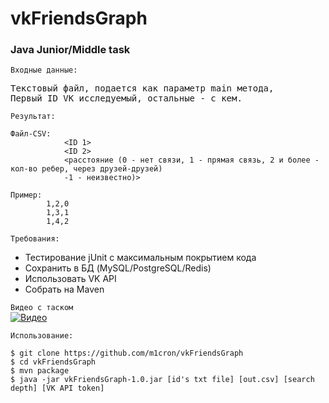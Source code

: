 # vkFriendsGraph
### Java Junior/Middle task

`Входные данные:` <br/>
<pre>
Текстовый файл, подается как параметр main метода,
Первый ID VK исследуемый, остальные - с кем.
</pre>

`Результат:` <br/>
`````
Файл-CSV:
            <ID 1>
            <ID 2>
            <расстояние (0 - нет связи, 1 - прямая связь, 2 и более - кол-во ребер, через друзей-друзей)
            -1 - неизвестно)>

Пример:
        1,2,0
        1,3,1
        1,4,2
`````

`Требования:` <br/>
- Тестирование jUnit с максимальным покрытием кода
- Сохранить в БД (MySQL/PostgreSQL/Redis)
- Использовать VK API
- Собрать на Maven

`Видео с таском` <br/>
[![Видео](https://img.youtube.com/vi/wMRJy6RmdwU/0.jpg)](https://youtu.be/wMRJy6RmdwU)

`Использование:` <br/>
```
$ git clone https://github.com/m1cron/vkFriendsGraph
$ cd vkFriendsGraph
$ mvn package
$ java -jar vkFriendsGraph-1.0.jar [id's txt file] [out.csv] [search depth] [VK API token]
```